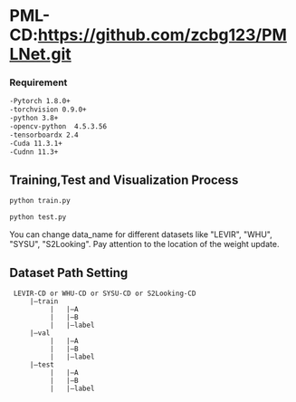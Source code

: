 # PML-CD:https://github.com/zcbg123/PMLNet.git
### Requirement  
```bash
-Pytorch 1.8.0+  
-torchvision 0.9.0+  
-python 3.8+  
-opencv-python  4.5.3.56  
-tensorboardx 2.4  
-Cuda 11.3.1+  
-Cudnn 11.3+  
```
## Training,Test and Visualization Process   

```bash
python train.py

python test.py 
```
You can change data_name for different datasets like "LEVIR", "WHU", "SYSU", "S2Looking". Pay attention to the location of the weight update.



## Dataset Path Setting
```
 LEVIR-CD or WHU-CD or SYSU-CD or S2Looking-CD
     |—train  
          |   |—A  
          |   |—B  
          |   |—label  
     |—val  
          |   |—A  
          |   |—B  
          |   |—label  
     |—test  
          |   |—A  
          |   |—B  
          |   |—label
  ```


